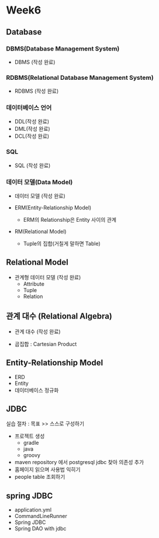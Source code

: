 # Week6

## Database

### DBMS(Database Management System)

* DBMS (작성 완료)

### RDBMS(Relational Database Management System)

* RDBMS (작성 완료)

### 데이터베이스 언어

* DDL(작성 완료)
* DML(작성 완료)
* DCL(작성 완료)

### SQL

* SQL (작성 완료)

### 데이터 모델(Data Model)

* 데이터 모델 (작성 완료)
  
* ERM(Entity-Relationship Model)
  * ERM의 Relationship은 Entity 사이의 관계
* RM(Relational Model)
  * Tuple의 집합(거칠게 말하면 Table)

## Relational Model

* 관계형 데이터 모델 (작성 완료)
  * Attribute
  * Tuple
  * Relation

## 관계 대수 (Relational Algebra)

* 관계 대수 (작성 완료)

* 곱집합 : Cartesian Product

## Entity-Relationship Model

* ERD
* Entity
* 데이터베이스 정규화

## JDBC

실습 절차 : 목표 >> 스스로 구성하기

* 프로젝트 생성
  * gradle
  * java
  * groovy
* maven repository 에서 postgresql jdbc 찾아 의존성 추가
* 홈페이지 읽으며 사용법 익히기
* people table 조회하기

## spring JDBC

* application.yml
* CommandLineRunner
* Spring JDBC
* Spring DAO with jdbc
